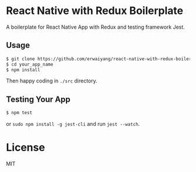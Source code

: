 # React Native with Redux Boilerplate
A boilerplate for React Native App with Redux and testing framework Jest.

## Usage
```bash
$ git clone https://github.com/erwaiyang/react-native-with-redux-boilerplate your_app_name
$ cd your_app_name
$ npm install
```

Then happy coding in `./src` directory.

## Testing Your App
```bash
$ npm test
```

or `sudo npm install -g jest-cli` and run `jest --watch`.

# License
MIT
